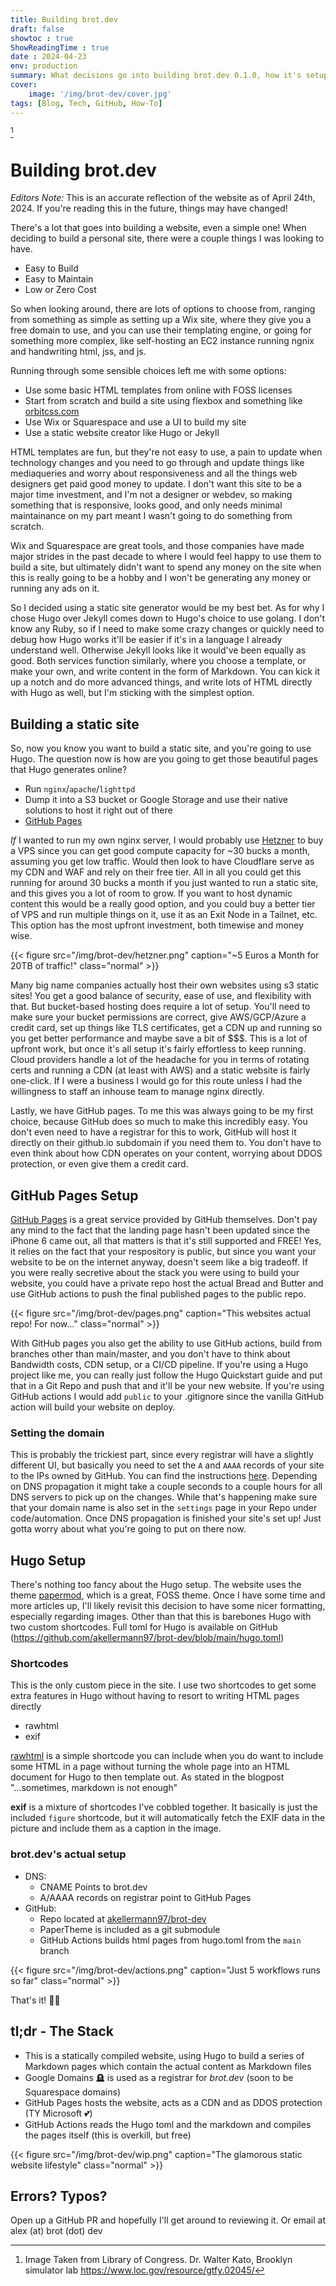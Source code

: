 ```yaml
---
title: Building brot.dev
draft: false
showtoc : true
ShowReadingTime : true
date : 2024-04-23
env: production
summary: What decisions go into building brot.dev 0.1.0, how it's setup, and the deployment pipeline.
cover:
    image: '/img/brot-dev/cover.jpg'
tags: [Blog, Tech, GitHub, How-To]
---
```

[^1]

# Building brot.dev
*Editors Note:* This is an accurate reflection of the website as of April 24th, 2024. If you're reading this in the future, things may have changed!


There's a lot that goes into building a website, even a simple one! When deciding to build a personal site, there were a couple things I was looking to have.

- Easy to Build
- Easy to Maintain
- Low or Zero Cost

So when looking around, there are lots of options to choose from, ranging from something as simple as setting up a Wix site, where they give you a free domain to use, and you can use their templating engine, or going for something more complex, like self-hosting an EC2 instance running ngnix and handwriting html, jss, and js.

Running through some sensible choices left me with some options:
- Use some basic HTML templates from online with FOSS licenses
- Start from scratch and build a site using flexbox and something like [orbitcss.com](https://orbitcss.com)
- Use Wix or Squarespace and use a UI to build my site
- Use a static website creator like Hugo or Jekyll

HTML templates are fun, but they're not easy to use, a pain to update when technology changes and you need to go through and update things like mediaqueries and worry about responsiveness and all the things web designers get paid good money to update. I don't want this site to be a major time investment, and I'm not a designer or webdev, so making something that is responsive, looks good, and only needs minimal maintainance on my part meant I wasn't going to do something from scratch. 

Wix and Squarespace are great tools, and those companies have made major strides in the past decade to where I would feel happy to use them to build a site, but ultimately didn't want to spend any money on the site when this is really going to be a hobby and I won't be generating any money or running any ads on it.

So I decided using a static site generator would be my best bet. As for why I chose Hugo over Jekyll comes down to Hugo's choice to use golang. I don't know any Ruby, so if I need to make some crazy changes or quickly need to debug how Hugo works it'll be easier if it's in a language I already understand well. Otherwise Jekyll looks like it would've been equally as good. Both services function similarly, where you choose a template, or make your own, and write content in the form of Markdown. You can kick it up a notch and do more advanced things, and write lots of HTML directly with Hugo as well, but I'm sticking with the simplest option. 

## Building a static site
So, now you know you want to build a static site, and you're going to use Hugo. The question now is how are you going to get those beautiful pages that Hugo generates online?

- Run `nginx`/`apache`/`lighttpd`
- Dump it into a S3 bucket or Google Storage and use their native solutions to host it right out of there
- [GitHub Pages](https://pages.github.com)

*If* I wanted to run my own nginx server, I would probably use [Hetzner](https://hetzner.com) to buy a VPS since you can get good compute capacity for ~30 bucks a month, assuming you get low traffic. Would then look to have Cloudflare serve as my CDN and WAF and rely on their free tier. All in all you could get this running for around 30 bucks a month if you just wanted to run a static site, and this gives you a lot of room to grow. If you want to host dynamic content this would be a really good option, and you could buy a better tier of VPS and run multiple things on it, use it as an Exit Node in a Tailnet, etc. This option has the most upfront investment, both timewise and money wise.

{{< figure src="/img/brot-dev/hetzner.png" caption="~5 Euros a Month for 20TB of traffic!" class="normal" >}}

Many big name companies actually host their own websites using s3 static sites! You get a good balance of security, ease of use, and flexibility with that. But bucket-based hosting does require a lot of setup. You'll need to make sure your bucket permissions are correct, give AWS/GCP/Azure a credit card, set up things like TLS certificates, get a CDN up and running so you get better performance and maybe save a bit of \$\$\$. This is a lot of upfront work, but once it's all setup it's fairly effortless to keep running. Cloud providers handle a lot of the headache for you in terms of rotating certs and running a CDN (at least with AWS) and a static website is fairly one-click. If I were a business I would go for this route unless I had the willingness to staff an inhouse team to manage nginx directly.

Lastly, we have GitHub pages. To me this was always going to be my first choice, because GitHub does so much to make this incredibly easy. You don't even need to have a registrar for this to work, GitHub will host it directly on their github.io subdomain if you need them to. You don't have to even think about how CDN operates on your content, worrying about DDOS protection, or even give them a credit card.

## GitHub Pages Setup
[GitHub Pages](https://pages.github.com) is a great service provided by GitHub themselves. Don't pay any mind to the fact that the landing page hasn't been updated since the iPhone 6 came out, all that matters is that it's still supported and FREE! Yes, it relies on the fact that your respository is public, but since you want your website to be on the internet anyway, doesn't seem like a big tradeoff. If you were really secretive about the stack you were using to build your website, you could have a private repo host the actual Bread and Butter and use GitHub actions to push the final published pages to the public repo.

{{< figure src="/img/brot-dev/pages.png" caption="This websites actual repo! For now..." class="normal" >}}

With GitHub pages you also get the ability to use GitHub actions, build from branches other than main/master, and you don't have to think about Bandwidth costs, CDN setup, or a CI/CD pipeline. If you're using a Hugo project like me, you can really just follow the Hugo Quickstart guide and put that in a Git Repo and push that and it'll be your new website. If you're using GitHub actions I would add `public` to your .gitignore since the vanilla GitHub action will build your website on deploy.

### Setting the domain
This is probably the trickiest part, since every registrar will have a slightly different UI, but basically you need to set the `A` and `AAAA` records of your site to the IPs owned by GitHub. You can find the instructions [here](https://docs.github.com/en/pages/configuring-a-custom-domain-for-your-github-pages-site/managing-a-custom-domain-for-your-github-pages-site#configuring-an-apex-domain). Depending on DNS propagation it might take a couple seconds to a couple hours for all DNS servers to pick up on the changes. While that's happening make sure that your domain name is also set in the `settings` page in your Repo under code/automation. Once DNS propagation is finished your site's set up! Just gotta worry about what you're going to put on there now.

## Hugo Setup
There's nothing too fancy about the Hugo setup. The website uses the theme [papermod](https://github.com/adityatelange/hugo-PaperMod), which is a great, FOSS theme. Once I have some time and more articles up, I'll likely revisit this decision to have some nicer formatting, especially regarding images. Other than that this is barebones Hugo with two custom shortcodes. Full toml for Hugo is available on GitHub (https://github.com/akellermann97/brot-dev/blob/main/hugo.toml)

### Shortcodes
This is the only custom piece in the site. I use two shortcodes to get some extra features in Hugo without having to resort to writing HTML pages directly

- rawhtml
- exif

[rawhtml](https://anaulin.org/blog/hugo-raw-html-shortcode/) is a simple shortcode you can include when you do want to include some HTML in a page without turning the whole page into an HTML document for Hugo to then template out. As stated in the blogpost "...sometimes, markdown is not enough"

**exif** is a mixture of shortcodes I've cobbled together. It basically is just the included `figure` shortcode, but it will automatically fetch the EXIF data in the picture and include them as a caption in the image.

### brot.dev's actual setup

- DNS:
    - CNAME Points to brot.dev
    - A/AAAA records on registrar point to GitHub Pages
- GitHub:
    - Repo located at [akellermann97/brot-dev](https://github.com/akellermann97/brot-dev)
    - PaperTheme is included as a git submodule
    - GitHub Actions builds html pages from hugo.toml from the `main` branch

{{< figure src="/img/brot-dev/actions.png" caption="Just 5 workflows runs so far" class="normal" >}}

That's it! 🎉🎂

## tl;dr - The Stack
- This is a statically compiled website, using Hugo to build a series of Markdown pages which contain the actual content as Markdown files
- Google Domains 🪦 is used as a registrar for *brot.dev* (soon to be Squarespace domains)
- GitHub Pages hosts the website, acts as a CDN and as DDOS protection (TY Microsoft 💕)
- GitHub Actions reads the Hugo toml and the markdown and compiles the pages itself (this is overkill, but free)

{{< figure src="/img/brot-dev/wip.png" caption="The glamorous static website lifestyle" class="normal" >}}

## Errors? Typos?
Open up a GitHub PR and hopefully I'll get around to reviewing it. Or email at alex (at) brot (dot) dev
[^1]: Image Taken from Library of Congress. Dr. Walter Kato, Brooklyn simulator lab https://www.loc.gov/resource/gtfy.02045/
